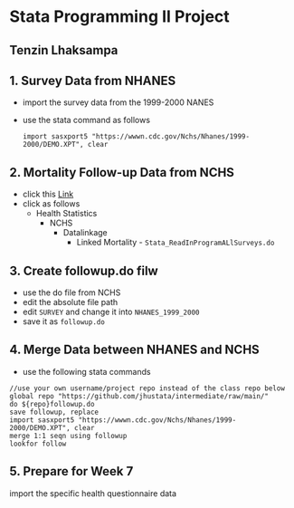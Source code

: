 # Stata Programming II Project
## Tenzin Lhaksampa

## 1. Survey Data from NHANES
  - import the survey data from the 1999-2000 NANES
  - use the stata command as follows
    
    ```import sasxport5 "https://wwwn.cdc.gov/Nchs/Nhanes/1999-2000/DEMO.XPT", clear```

## 2. Mortality Follow-up Data from NCHS
  - click this [Link](https://ftp.cdc.gov/pub)
  - click as follows
    - Health Statistics
      - NCHS
        - Datalinkage
          - Linked Mortality - ```Stata_ReadInProgramALlSurveys.do```

## 3. Create followup.do filw
- use the do file from NCHS
- edit the absolute file path
- edit ```SURVEY``` and change it into ```NHANES_1999_2000```
- save it as ```followup.do```

## 4. Merge Data between NHANES and NCHS
- use the following stata commands

```
//use your own username/project repo instead of the class repo below
global repo "https://github.com/jhustata/intermediate/raw/main/"
do ${repo}followup.do
save followup, replace 
import sasxport5 "https://wwwn.cdc.gov/Nchs/Nhanes/1999-2000/DEMO.XPT", clear
merge 1:1 seqn using followup
lookfor follow
```

## 5. Prepare for Week 7
import the specific health questionnaire data
